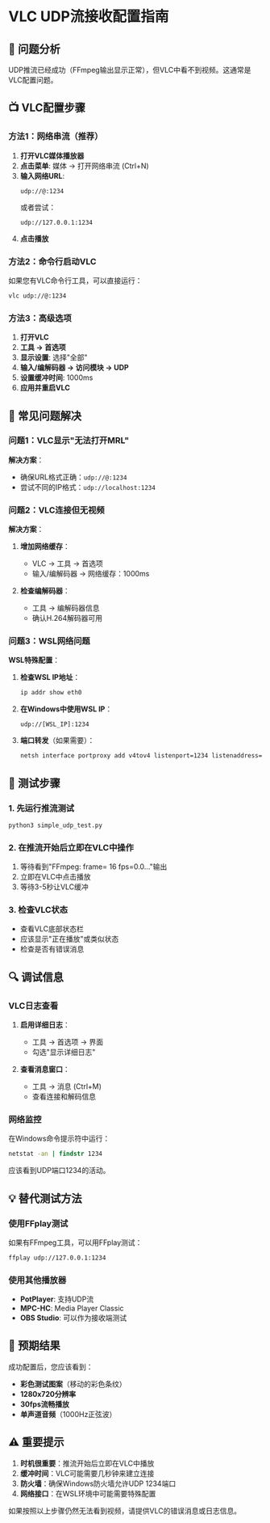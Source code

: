 # VLC UDP流接收配置指南

## 🎯 问题分析
UDP推流已经成功（FFmpeg输出显示正常），但VLC中看不到视频。这通常是VLC配置问题。

## 📺 VLC配置步骤

### 方法1：网络串流（推荐）
1. **打开VLC媒体播放器**
2. **点击菜单**: 媒体 → 打开网络串流 (Ctrl+N)
3. **输入网络URL**: 
   ```
   udp://@:1234
   ```
   或者尝试：
   ```
   udp://127.0.0.1:1234
   ```
4. **点击播放**

### 方法2：命令行启动VLC
如果您有VLC命令行工具，可以直接运行：
```bash
vlc udp://@:1234
```

### 方法3：高级选项
1. **打开VLC**
2. **工具 → 首选项**
3. **显示设置**: 选择"全部"
4. **输入/编解码器 → 访问模块 → UDP**
5. **设置缓冲时间**: 1000ms
6. **应用并重启VLC**

## 🔧 常见问题解决

### 问题1：VLC显示"无法打开MRL"
**解决方案**：
- 确保URL格式正确：`udp://@:1234`
- 尝试不同的IP格式：`udp://localhost:1234`

### 问题2：VLC连接但无视频
**解决方案**：
1. **增加网络缓存**：
   - VLC → 工具 → 首选项
   - 输入/编解码器 → 网络缓存：1000ms

2. **检查编解码器**：
   - 工具 → 编解码器信息
   - 确认H.264解码器可用

### 问题3：WSL网络问题
**WSL特殊配置**：
1. **检查WSL IP地址**：
   ```bash
   ip addr show eth0
   ```

2. **在Windows中使用WSL IP**：
   ```
   udp://[WSL_IP]:1234
   ```

3. **端口转发**（如果需要）：
   ```bash
   netsh interface portproxy add v4tov4 listenport=1234 listenaddress=0.0.0.0 connectport=1234 connectaddress=[WSL_IP]
   ```

## 🧪 测试步骤

### 1. 先运行推流测试
```bash
python3 simple_udp_test.py
```

### 2. 在推流开始后立即在VLC中操作
1. 等待看到"FFmpeg: frame= 16 fps=0.0..."输出
2. 立即在VLC中点击播放
3. 等待3-5秒让VLC缓冲

### 3. 检查VLC状态
- 查看VLC底部状态栏
- 应该显示"正在播放"或类似状态
- 检查是否有错误消息

## 🔍 调试信息

### VLC日志查看
1. **启用详细日志**：
   - 工具 → 首选项 → 界面
   - 勾选"显示详细日志"

2. **查看消息窗口**：
   - 工具 → 消息 (Ctrl+M)
   - 查看连接和解码信息

### 网络监控
在Windows命令提示符中运行：
```cmd
netstat -an | findstr 1234
```
应该看到UDP端口1234的活动。

## 💡 替代测试方法

### 使用FFplay测试
如果有FFmpeg工具，可以用FFplay测试：
```bash
ffplay udp://127.0.0.1:1234
```

### 使用其他播放器
- **PotPlayer**: 支持UDP流
- **MPC-HC**: Media Player Classic
- **OBS Studio**: 可以作为接收端测试

## 🎯 预期结果

成功配置后，您应该看到：
- **彩色测试图案**（移动的彩色条纹）
- **1280x720分辨率**
- **30fps流畅播放**
- **单声道音频**（1000Hz正弦波）

## ⚠️ 重要提示

1. **时机很重要**：推流开始后立即在VLC中播放
2. **缓冲时间**：VLC可能需要几秒钟来建立连接
3. **防火墙**：确保Windows防火墙允许UDP 1234端口
4. **网络接口**：在WSL环境中可能需要特殊配置

如果按照以上步骤仍然无法看到视频，请提供VLC的错误消息或日志信息。
